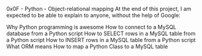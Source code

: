 0x0F - Python - Object-relational mapping
At the end of this project, I am expected to be able to explain to anyone, without the help of Google:

Why Python programming is awesome
How to connect to a MySQL database from a Python script
How to SELECT rows in a MySQL table from a Python script
How to INSERT rows in a MySQL table from a Python script
What ORM means
How to map a Python Class to a MySQL table

